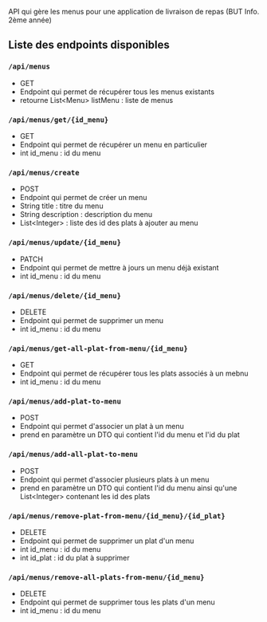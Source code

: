 API qui gère les menus pour une application de livraison de repas (BUT Info. 2ème année)

## Liste des endpoints disponibles 

### ```/api/menus```
* GET
* Endpoint qui permet de récupérer tous les menus existants
* retourne List\<Menu\> listMenu : liste de menus

### ```/api/menus/get/{id_menu}```
* GET
* Endpoint qui permet de récupérer un menu en particulier
* int id_menu : id du menu

### ```/api/menus/create```
* POST
* Endpoint qui permet de créer un menu
* String title : titre du menu
* String description : description du menu
* List\<Integer\> : liste des id des plats à ajouter au menu

### ```/api/menus/update/{id_menu}```
* PATCH
* Endpoint qui permet de mettre à jours un menu déjà existant
* int id_menu : id du menu

### ```/api/menus/delete/{id_menu}```
* DELETE
* Endpoint qui permet de supprimer un menu
* int id_menu : id du menu

### ```/api/menus/get-all-plat-from-menu/{id_menu}```
* GET
* Endpoint qui permet de récupérer tous les plats associés à un mebnu
* int id_menu : id du menu

### ```/api/menus/add-plat-to-menu```
* POST
* Endpoint qui permet d'associer un plat à un menu
* prend en paramètre un DTO qui contient l'id du menu et l'id du plat

### ```/api/menus/add-all-plat-to-menu```
* POST
* Endpoint qui permet d'associer plusieurs plats à un menu
* prend en paramètre un DTO qui contient l'id du menu ainsi qu'une List\<Integer\> contenant les id des plats

### ```/api/menus/remove-plat-from-menu/{id_menu}/{id_plat}```
* DELETE
* Endpoint qui permet de supprimer un plat d'un menu
* int id_menu : id du menu
* int id_plat : id du plat à supprimer

### ```/api/menus/remove-all-plats-from-menu/{id_menu}```
* DELETE
* Endpoint qui permet de supprimer tous les plats d'un menu
* int id_menu : id du menu

